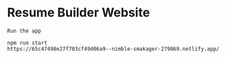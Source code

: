 # Resume Builder Website
```
Run the app

npm run start
https://65c47498e27f703cf49d06a9--nimble-smakager-279869.netlify.app/
```


